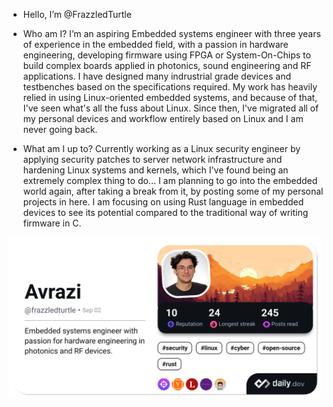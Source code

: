 - Hello, I’m @FrazzledTurtle

- Who am I?
    I’m an aspiring Embedded systems engineer with three years of experience in the embedded field, with a passion in hardware engineering, developing firmware using FPGA or System-On-Chips to build complex boards applied in photonics, sound engineering and RF applications. I have designed many indrustrial grade devices and testbenches based on the specifications required. My work has heavily relied in using Linux-oriented embedded systems, and because of that, I've seen what's all the fuss about Linux. Since then, I've migrated all of my personal devices and workflow entirely based on Linux and I am never going back.

- What am I up to?
Currently working as a Linux security engineer by applying security patches to server network infrastructure and hardening Linux systems and kernels, which I've found being an extremely complex thing to do... 
I am planning to go into the embedded world again, after taking a break from it, by posting some of my personal projects in here. I am focusing on using Rust language in embedded devices to see its potential compared to the traditional way of writing firmware in C.

<a href="https://app.daily.dev/frazzledturtle"><img src="./devcard.png" width="500" alt="heart's Dev Card" /></a>

